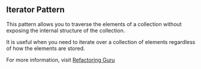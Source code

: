 ## Iterator Pattern

This pattern allows you to traverse the elements of a collection without exposing the internal structure of the collection.

It is useful when you need to iterate over a collection of elements regardless of how the elements are stored.

For more information, visit [Refactoring Guru](https://refactoring.guru/design-patterns/iterator)
